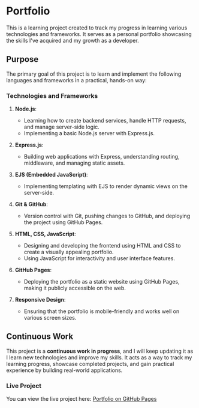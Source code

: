 # Portfolio

This is a learning project created to track my progress in learning various technologies and frameworks. It serves as a personal portfolio showcasing the skills I've acquired and my growth as a developer.

## Purpose

The primary goal of this project is to learn and implement the following languages and frameworks in a practical, hands-on way:

### Technologies and Frameworks

1. **Node.js**: 
   - Learning how to create backend services, handle HTTP requests, and manage server-side logic.
   - Implementing a basic Node.js server with Express.js.

2. **Express.js**:
   - Building web applications with Express, understanding routing, middleware, and managing static assets.

3. **EJS (Embedded JavaScript)**:
   - Implementing templating with EJS to render dynamic views on the server-side.

4. **Git & GitHub**:
   - Version control with Git, pushing changes to GitHub, and deploying the project using GitHub Pages.

5. **HTML, CSS, JavaScript**:
   - Designing and developing the frontend using HTML and CSS to create a visually appealing portfolio.
   - Using JavaScript for interactivity and user interface features.

6. **GitHub Pages**:
   - Deploying the portfolio as a static website using GitHub Pages, making it publicly accessible on the web.

7. **Responsive Design**:
   - Ensuring that the portfolio is mobile-friendly and works well on various screen sizes.

## Continuous Work

This project is a **continuous work in progress**, and I will keep updating it as I learn new technologies and improve my skills. It acts as a way to track my learning progress, showcase completed projects, and gain practical experience by building real-world applications.

### Live Project

You can view the live project here: [Portfolio on GitHub Pages](https://nabilalharethi.github.io/portfolio/)
